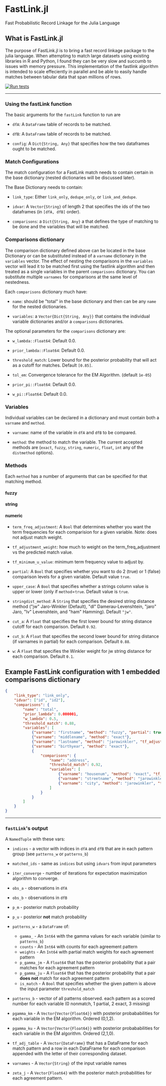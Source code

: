 # FastLink.jl
Fast Probabilistic Record Linkage for the Julia Language
## What is FastLink.jl

The purpose of FastLink.jl is to bring a fast record linkage package to the julia language. When attempting to match large datasets using existing libraries in R and Python, I found they can be very slow and succumb to issues with memory pressure. This implementation of the fastlink algorithm is intended to scale effeciently in parallel and be able to easily handle matches between tabular data that span millions of rows. 

[![Run tests](https://github.com/jw2249a/FastLink.jl/actions/workflows/test.yml/badge.svg)](https://github.com/jw2249a/FastLink.jl/actions/workflows/test.yml)

___________________________
### Using the fastLink function

The basic arguments for the `fastLink` function to run are

- `dfA`: A `DataFrame` table of records to be matched.

- `dfB`: A `DataFrame` table of records to be matched.

- `config`: A `Dict{String, Any}` that specifies how the two dataframes ought to be matched. 

### Match Configurations

The match configuration for a FastLink match needs to contain certain in the base dictionary (nested dictionaries will be discussed later).

The Base Dictionary needs to contain:

- `link_type`: Either `link_only`, `dedupe_only`, or `link_and_dedupe`.

- `idvar`: A `Vector{String}` of length 2 that specifies the ids of the two dataframes (in `[dfA, dfB]` order).

- `comparisons`: a `Dict{String, Any}` a that defines the type of matching to be done and the variables that will be matched. 

### Comparisons dictionary
The comparison dictionary defined above can be located in the base Dictionary or can be substituted instead of a `varname` dictionary in the `variables` vector. The effect of nesting the comparisons in the `variables` vector will lead it to be matched first using the fastlink algorithm and then treated as a single variables in the parent `comparisons` dictionary. You can substitute multiple `varnames` for comparisons at the same level of nestedness. 

Each `comparisons` dictionary much have: 
- `name`: should be "total" in the base dictionary and then can be any `name` for the nested dictionaries. 

- `variables`: a `Vector{Dict{String, Any}}` that contains the individual variable dictionaries and/or a `comparisons` dictionaries.

The optional parameters for the `comparisons` dictionary are:
- `w_lambda::Float64`: Default 0.0.

- `prior_lambda::Float64`: Default 0.0.

- `threshold_match`: Lower bound for the posterior probability that will act as a cutoff for matches. Default `[0.85]`.

- `tol_em`: Convergence tolerance for the EM Algorithm. (default `1e-05`)

- `prior_pi::Float64`: Default 0.0.

- `w_pi::Float64`: Default 0.0.

### Variables

Individual variables can be declared in a dictionary and must contain both a `varname` and `method`. 

- `varname`: name of the variable in `dfA` and `dfB` to be compared.

- `method`: the method to match the variable. The current accepted methods are (`exact`, `fuzzy`, `string`, `numeric`, `float`, `int` any of the `distmethod` options).

### Methods
Each `method` has a number of arguments that can be specified for that matching method. 

#### fuzzy

#### string

#### numeric


- `term_freq_adjustment`: A `Bool` that determines whether you want the term frequencies for each comparision for a given variable. Note: does not adjust match weight.

- `tf_adjustment_weight`: how much to weight on the term_freq_adjustment vs the predicted match value.

- `tf_minimum_u_value`: minimum term frequency value to adjust by.

- `partial`: A `Bool` that specifies whether you want to do 2 (true) or 1 (false) comparison levels for a given variable. Default value `true`. 

- `upper_case`: A `Bool` that specifies whether a strings column value is upper or lower (only if `method`=`true`. Default value is `true`.

- `stringdist_method`: A `String` that specifies the desired string distance method ("jw" Jaro-Winkler (Default), "dl" Damerau-Levenshtein, "jaro" Jaro, "lv" Levenshtein, and "ham" Hamming). Default `"jw"`.

- `cut_a`:  A `Float` that specifies the first lower bound for string distance cutoff for each comparison. Default `0.92`.
- `cut_b`: A `Float` that specifies the second lower bound for string distance (if varnames in partial) for each comparison. Default `0.88`.

- `w`: A `Float` that specifies the Winkler weight for jw string distance for each comparison. Default `0.1`.

## Example FastLink configuration with 1 embedded comparisons dictionary 

``` json
{
    "link_type": "link_only",
    "idvar": ["id", "id2"],
    "comparisons": {
        "name": "total",
        "prior_lambda": 0.000001,
        "w_lambda": 0.5,
        "threshold_match": 0.88,
        "variables": [
            {"varname": "firstname", "method": "fuzzy", "partial": true, "cut_a": 0.92, "cut_b": 0.88, "upper": true, "tf_adjust": true, "w": 0.1},
            {"varname": "middlename", "method": "exact"},
            {"varname": "lastname", "method": "jarowinkler", "tf_adjust": true},
            {"varname": "birthyear", "method": "exact"},
            {
                "comparisons": {
                    "name": "address",
                    "threshold_match": 0.92,
                    "variables": [
                        {"varname": "housenum", "method": "exact", "tf_adjust": true},
                        {"varname": "streetname", "method": "jarowinkler", "w": 0.1, "tf_adjust": true, "tf_adjustment_weight":0.25, "tf_minimum_u_value": 0.001},
                        {"varname": "city", "method": "jarowinkler", "tf_adjustment_weight":0.15, "tf_adjust": true}
                    ]
                }
            }
        ]
    }
}
```

__________________
### `fastLink`'s output

A `NamedTuple` with these vars:

- `indices` - a vector with indices in `dfA` and `dfB` that are in each pattern group (see `patterns_w` or `patterns_b`)

- `matched_ids` - same as `indices` but using `idvars` from input parameters

- `iter_converge` - number of iterations for expectation maximization algorithm to converge. 

- `obs_a` - observations in `dfA`

- `obs_b` - observations in `dfB`

- `p_m` - posterior match probability

- `p_u` - posterior **not** match probability

- `patterns_w` - a `DataFrame` of:
  - `gamma_` - An `Int64` with the gamma values for each variable (similar to `patterns_b`)
  - `counts` - An `Int64` with counts for each agreement pattern
  - `weights` - An `Int64` with partial match weights for each agreement pattern
  - `p_gamma_jm` - A `Float64` that has the posterior probability that a pair matches for each agreement pattern
  - `p_gamma_ju` - A `Float64` that has the posterior probability that a pair **does not** match for each agreement pattern
  - `is_match` - A `Bool` that specifies whether the given pattern is above the input parameter `threshold_match`

- `patterns_b` - vector of all patterns observed. each pattern as a scored number for each variable (0 nonmatch, 1 partial, 2 exact, 3 missing)

- `pgamma_km` - A `Vector{Vector{Float64}}` with posterior probababilities for each variable in the EM algorithm. Ordered (0,1,2).

- `pgamma_ku` - A `Vector{Vector{Float64}}` with posterior probababilities for each variable in the EM algorithm. Ordered (2,1,0).

- `tf_adj_table` - A `Vector{DataFrame}` that has a DataFrame for each match pattern and a row in each DataFrame for each comparison appended with the letter of their corresponding dataset.

- `varnames` - A `Vector{String}` of the input variable names
 
- `zeta_j` - A `Vector{Float64}` with the posterior match probabilities for each agreement pattern. 

